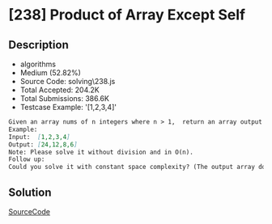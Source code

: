 # [238] Product of Array Except Self

## Description

* algorithms
* Medium (52.82%)
* Source Code:       solving\238.js
* Total Accepted:    204.2K
* Total Submissions: 386.6K
* Testcase Example:  '[1,2,3,4]'

```md
Given an array nums of n integers where n > 1,  return an array output such that output[i] is equal to the product of all the elements of nums except nums[i].
Example:
Input:  [1,2,3,4]
Output: [24,12,8,6]
Note: Please solve it without division and in O(n).
Follow up:
Could you solve it with constant space complexity? (The output array does not count as extra space for the purpose of space complexity analysis.)

```

## Solution

[SourceCode](./solution.js)
